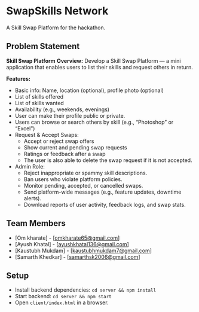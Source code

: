 # SwapSkills Network
A Skill Swap Platform for the hackathon.

## Problem Statement
**Skill Swap Platform**
**Overview:**
Develop a Skill Swap Platform — a mini application that enables users to list their skills and request others in return.

**Features:**
- Basic info: Name, location (optional), profile photo (optional)
- List of skills offered
- List of skills wanted
- Availability (e.g., weekends, evenings)
- User can make their profile public or private.
- Users can browse or search others by skill (e.g., “Photoshop” or “Excel”)
- Request & Accept Swaps:
  - Accept or reject swap offers
  - Show current and pending swap requests
  - Ratings or feedback after a swap
  - The user is also able to delete the swap request if it is not accepted.
- Admin Role:
  - Reject inappropriate or spammy skill descriptions.
  - Ban users who violate platform policies.
  - Monitor pending, accepted, or cancelled swaps.
  - Send platform-wide messages (e.g., feature updates, downtime alerts).
  - Download reports of user activity, feedback logs, and swap stats.



## Team Members
- [Om kharate] - [omkharate65@gmail.com]
- [Ayush Khatal] - [ayushkhatal136@gmail.com]
- [Kaustubh Mukdam] - [kaustubhmukdam7@gmail.com]
- [Samarth Khedkar] - [samarthsk2006@gmail.com]

## Setup
- Install backend dependencies: `cd server && npm install`
- Start backend: `cd server && npm start`
- Open `client/index.html` in a browser.



